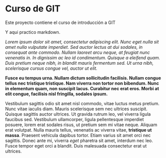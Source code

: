 # Curso de GIT

Este proyecto contiene el curso de introducción a GIT

Y aqui practico markdown.

*Lorem ipsum dolor sit amet, consectetur adipiscing elit. Nunc eget nulla sit amet nulla vulputate imperdiet. Sed auctor lectus at dui sodales, in consequat ante commodo. Nullam laoreet arcu neque, at feugiat nunc venenatis in. In dignissim ac leo id condimentum. Quisque a eleifend quam. Duis pretium neque nibh, in blandit mauris fermentum sed. Ut urna nibh, scelerisque cursus congue vel, auctor ut elit.*

**Fusce eu tempus urna. Nullam dictum sollicitudin facilisis. Nullam congue tellus nec tristique tristique. Nam viverra non tortor non bibendum. Nunc in elementum quam, non suscipit lacus. Curabitur nec erat eros. Morbi at elit congue, facilisis nisl fringilla, sodales ipsum.**

Vestibulum sagittis odio sit amet nisl commodo, vitae luctus metus pretium. Nunc vitae iaculis diam. Mauris scelerisque sem nec ultrices suscipit. Quisque sagittis auctor ultrices. Ut gravida rutrum leo, vel viverra ligula faucibus sed. Vestibulum ullamcorper, ligula pellentesque imperdiet posuere, lorem erat sodales risus, ut pretium sem mi vitae neque. Aliquam erat volutpat. Nulla mauris tellus, venenatis ac viverra vitae, **tristique ut massa**. Praesent vehicula dapibus tortor. Etiam varius sit amet orci nec sagittis. Donec ante mi, viverra *eget* pharetra sit amet, interdum nec leo. Fusce tempor eget orci a blandit. Duis malesuada consectetur erat ut ultrices. 
